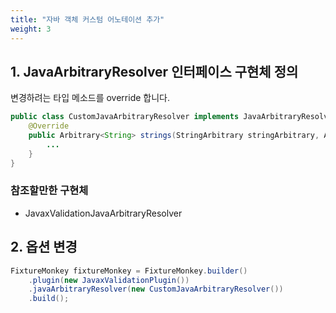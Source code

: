 ```yaml
---
title: "자바 객체 커스텀 어노테이션 추가"
weight: 3
---
```

## 1. JavaArbitraryResolver 인터페이스 구현체 정의

변경하려는 타입 메소드를 override 합니다.

```java
public class CustomJavaArbitraryResolver implements JavaArbitraryResolver{
    @Override
    public Arbitrary<String> strings(StringArbitrary stringArbitrary, ArbitraryGeneratorContext context) {
        ...
	}
}
```

### 참조할만한 구현체 
* JavaxValidationJavaArbitraryResolver

## 2. 옵션 변경
```java
FixtureMonkey fixtureMonkey = FixtureMonkey.builder()
    .plugin(new JavaxValidationPlugin())
    .javaArbitraryResolver(new CustomJavaArbitraryResolver())
    .build();
```
